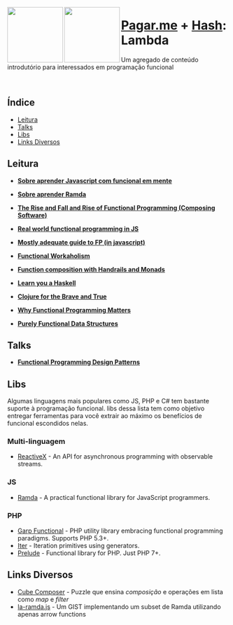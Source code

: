 <img src="https://avatars2.githubusercontent.com/u/3846050?v=4" width="127px" height="127px" align="left"/> <img src="https://avatars2.githubusercontent.com/u/24793433?s=200&v=4" width="127px" height="127px" align="left"/>


# [Pagar.me](https://github.com/pagarme) + [Hash](https://github.com/hashlab): Lambda

Um agregado de conteúdo introdutório para interessados em programação funcional

<br>

## Índice

- [Leitura](#recomendações-de-leitura)
- [Talks](#talks)
- [Libs](#libs)
- [Links Diversos](#links-diversos)

## Leitura

* [**Sobre aprender Javascript com funcional em mente**](javascript.js)

* [**Sobre aprender Ramda**](ramda.md) 

* [**The Rise and Fall and Rise of Functional Programming (Composing Software)**](https://medium.com/javascript-scene/the-rise-and-fall-and-rise-of-functional-programming-composable-software-c2d91b424c8c)

* [**Real world functional programming in JS**](https://github.com/haskellcamargo/js-real-world-functional-programming)

* [**Mostly adequate guide to FP (in javascript)**](https://github.com/MostlyAdequate/mostly-adequate-guide)

* [**Functional Workaholism**](https://codepen.io/brekk/post/functional-workaholism)

* [**Function composition with Handrails and Monads**](https://codepen.io/brekk/post/visual-function-composition)

* [**Learn you a Haskell**](http://learnyouahaskell.com/)

* [**Clojure for the Brave and True**](http://braveclojure.com/)

* [**Why Functional Programming Matters**](https://www.cs.kent.ac.uk/people/staff/dat/miranda/whyfp90.pdf)

* [**Purely Functional Data Structures**](https://www.cs.cmu.edu/~rwh/theses/okasaki.pdf)

## Talks

* [**Functional Programming Design Patterns**](https://vimeo.com/113588389)

## Libs

Algumas linguagens mais populares como JS, PHP e C# tem bastante suporte à programação funcional. libs dessa lista tem como objetivo entregar ferramentas para você extrair ao máximo os benefícios de funcional escondidos nelas.

### Multi-linguagem

* [ReactiveX](http://reactivex.io/) - An API for asynchronous programming with observable streams.

### JS

* [Ramda](http://ramdajs.com/) - A practical functional library for JavaScript programmers.

### PHP

* [Garp Functional](https://github.com/grrr-amsterdam/garp-functional) - PHP utility library embracing functional programming paradigms. Supports PHP 5.3+.
* [Iter](https://github.com/nikic/iter) - Iteration primitives using generators.
* [Prelude](https://github.com/sergiors/prelude) - Functional library for PHP. Just PHP 7+.

## Links Diversos

- [Cube Composer](http://david-peter.de/cube-composer/) - Puzzle que ensina *composição* e operações em lista como *map* e *filter*
- [la-ramda.js](https://gist.github.com/mrosata/0d54c552f297cf638bd719f7558478ac) - Um GIST implementando um subset de Ramda utilizando apenas arrow functions
